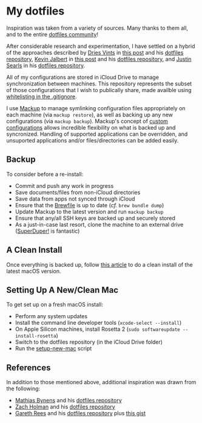 # My dotfiles

Inspiration was taken from a variety of sources.  Many thanks to them all, and to the entire [dotfiles community](https://dotfiles.github.io/)!

After considerable research and experimentation, I have settled on a hybrid of the approaches described by [Dries Vints](https://driesvints.com/) in [this post](https://driesvints.com/blog/getting-started-with-dotfiles/) and his [dotfiles repository](https://github.com/driesvints/dotfiles), [Kevin Jalbert](https://kevinjalbert.com/) in [this post](https://kevinjalbert.com/synchronizing-my-dotfiles/) and his [dotfiles repository](https://github.com/kevinjalbert/dotfiles), and [Justin Searls](https://github.com/searls) in his [dotfiles repository](https://github.com/searls/icloud-dotfiles).

All of my configurations are stored in iCloud Drive to manage synchronization between machines.  This repository represents the subset of those configurations that I wish to publically share, made availble using [whitelisting in the .gitignore](.gitignore).

I use [Mackup](https://github.com/lra/mackup) to manage symlinking configuration files appropriately on each machine (via `mackup restore`), as well as backing up any new configurations (via `mackup backup`).  Mackup's concept of [custom configurations](https://github.com/lra/mackup/tree/master/doc#add-support-for-an-application-or-any-file-or-directory) allows incredible flexibility on what is backed up and syncronized.  Handling of supported applications can be overridden, and unsuported applications and/or files/directories can be added easily.

## Backup

To consider before a re-install:

- Commit and push any work in progress
- Save documents/files from non-iCloud directories
- Save data from apps not synced through iCloud
- Ensure that the [Brewfile](Brewfile) is up to date (_cf._ `brew bundle dump`)
- Update Mackup to the latest version and run `mackup backup`
- Ensure that any/all SSH keys are backed up and securely stored
- As a just-in-case last resort, clone the machine to an external drive ([SuperDuper!](https://www.shirt-pocket.com/SuperDuper/SuperDuperDescription.html) is fantastic)

## A Clean Install

Once everything is backed up, follow [this article](https://support.apple.com/en-us/HT201372) to do a clean install of the latest macOS version.

## Setting Up A New/Clean Mac

To get set up on a fresh macOS install:

- Perform any system updates
- Install the command line developer tools (`xcode-select --install`)
- On Apple Silicon machines, install Rosetta 2 (`sudo softwareupdate --install-rosetta`)
- Switch to the dotfiles repository (in the iCloud Drive folder)
- Run the [setup-new-mac](bin/setup-new-mac) script

## References

In addition to those mentioned above, additional inspiration was drawn from the following:

- [Mathias Bynens](https://mathiasbynens.be/) and his [dotfiles repository](https://github.com/mathiasbynens/dotfiles)
- [Zach Holman](https://zachholman.com/) and his [dotfiles repository](https://github.com/holman/dotfiles)
- [Gareth Rees](https://zachholman.com/) and his [dotfiles repository](https://github.com/garethrees/dotfiles) plus [this gist](https://gist.github.com/garethrees/2470157)
